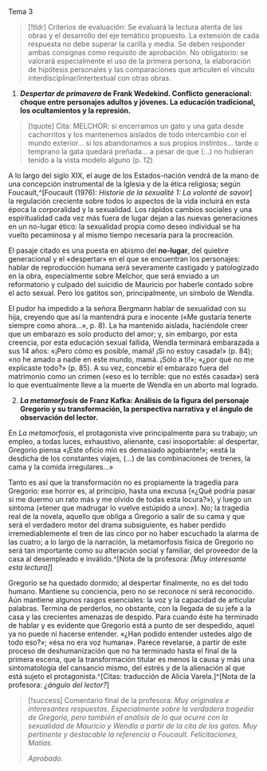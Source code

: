 Tema 3

> [!tldr] Criterios de evaluación:
> Se evaluará la lectura atenta de las obras y el desarrollo del eje temático propuesto. La extensión de cada respuesta no debe superar la carilla y media. Se deben responder ambas consignas como requisito de aprobación. No obligatorio: se valorará especialmente el uso de la primera persona, la elaboración de hipótesis personales y las comparaciones que articulen el vínculo interdisciplinar/intertextual con otras obras.

1) ***Despertar de primavera* de Frank Wedekind. Conflicto generacional: choque entre personajes adultos y jóvenes. La educación tradicional, los ocultamientos y la represión.**

> [!quote] Cita:
> MELCHOR: si encerramos un gato y una gata desde cachorritos y los mantenemos aislados de todo intercambio con el mundo exterior… si los abandonamos a sus propios instintos… tarde o temprano la gata quedará preñada… a pesar de que (…) no hubieran tenido a la vista modelo alguno (p. 12)

A lo largo del siglo XIX, el auge de los Estados-nación vendrá de la mano de una concepción instrumental de la Iglesia y de la ética religiosa; según Foucault,^[Foucault (1976): _Historie de la sexualité 1: La volonté de savoir_] la regulación creciente sobre todos lo aspectos de la vida incluirá en esta época la corporalidad y la sexualidad. Los rápidos cambios sociales y una espiritualidad cada vez más fuera de lugar dejan a las nuevas generaciones en un no-lugar ético: la sexualidad propia como deseo individual se ha vuelto pecaminosa y al mismo tiempo necesaria para la procreación.

El pasaje citado es una puesta en abismo del **no-lugar**, del quiebre generacional y el «despertar» en el que se encuentran los personajes: hablar de reproducción humana será severamente castigado y patologizado en la obra, especialmente sobre Melchor, que será enviado a un reformatorio y culpado del suicidio de Mauricio por haberle contado sobre el acto sexual. Pero los gatitos son, principalmente, un símbolo de Wendla. 

El pudor ha impedido a la señora Bergmann hablar de sexualidad con su hija, creyendo que así la mantendrá pura e inocente («Me gustaría tenerte siempre como ahora…», p. 8). La ha mantenido aislada, haciéndole creer que un embarazo es solo producto del amor; y, sin embargo, por esta creencia, por esta educación sexual fallida, Wendla terminará embarazada a sus 14 años: «¡Pero cómo es posible, mamá! ¡Si no estoy casada!» (p. 84); «no he amado a nadie en este mundo, mamá. ¡Sólo a ti!»; «¿por qué no me explicaste todo?» (p. 85). A su vez, concebir el embarazo fuera del matrimonio como un crimen («eso es lo terrible: que no estés casada») será lo que eventualmente lleve a la muerte de Wendla en un aborto mal logrado.

2) ***La metamorfosis* de Franz Kafka: Análisis de la figura del personaje Gregorio y su transformación, la perspectiva narrativa y el ángulo de observación del lector.**

En *La metamorfosis*, el protagonista vive principalmente para su trabajo; un empleo, a todas luces, exhaustivo, alienante, casi insoportable: al despertar, Gregorio piensa «¡Este oficio mío es demasiado agobiante!»; «está la desdicha de los constantes viajes, (…) de las combinaciones de trenes, la cama y la comida irregulares…»

Tanto es así que la transformación no es propiamente la tragedia para Gregorio: ese horror es, al principio, hasta una excusa («¿Qué podría pasar si me duermo un rato más y me olvido de todas esta locura?»), y luego un síntoma («tener que madrugar lo vuelve estúpido a uno»). No; la tragedia real de la novela, aquello que obliga a Gregorio a salir de su cama y que será el verdadero motor del drama subsiguiente, es haber perdido irremediablemente el tren de las cinco por no haber escuchado la alarma de las cuatro; a lo largo de la narración, la metamorfosis física de Gregorio no será tan importante como su alteración social y familiar, del proveedor de la casa al desempleado e inválido.^[Nota de la profesora: _\[Muy interesante esta lectura\]_]

Gregorio se ha quedado dormido; al despertar finalmente, no es del todo humano. Mantiene su conciencia, pero no se reconoce ni será reconocido. Aún mantiene algunos rasgos esenciales: la voz y la capacidad de articular palabras. Termina de perderlos, no obstante, con la llegada de su jefe a la casa y las crecientes amenazas de despido. Para cuando éste ha terminado de hablar y es evidente que Gregorio está a punto de ser despedido, aquel ya no puede ni hacerse entender. «¿Han podido entender ustedes algo de todo eso?»; «ésa no era voz humana». Parece revelarse, a partir de este proceso de deshumanización que no ha terminado hasta el final de la primera escena, que la transformación titular es menos la causa y más una sintomatología del cansancio mismo, del estrés y de la alienación al que está sujeto el protagonista.^[Citas: traducción de Alicia Varela.]^[Nota de la profesora: *¿ángulo del lector?*] 

>[!success] Comentario final de la profesora:
> *Muy originales e interesantes respuestas.*
> *Especialmente sobre la verdadera tragedia de Gregorio, pero también el análisis de lo que ocurre con la sexualidad de Mauricio y Wendla a partir de la cita de los gatos. Muy pertinente y destacable la referencia a Foucault.*
> *Felicitaciones, Matías.*
> 
> *Aprobado.*

